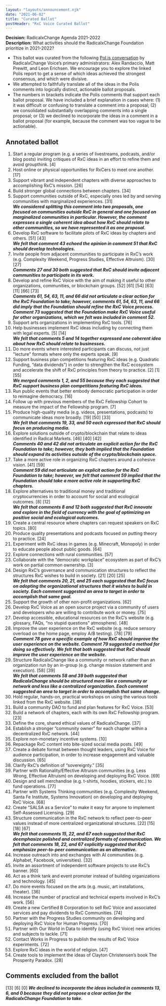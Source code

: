```yaml
---
layout: "layouts/announcement.njk"
date: "2021-06-02"
title: "Curated Ballot"
postHeader: "RxC Voice Curated Ballot"
---
```


**Decision:** RadicalxChange Agenda 2021-2022  
**Description:** What activities should the RadicalxChange Foundation prioritize in 2021-2022?

- This ballot was curated from the following [Pol.is conversation](https://pol.is/report/r5msrbdakwkcrej5ev7bk) by RadicalxChange Voice’s primary administrators: Alex Randaccio, Matt Prewitt, and Leon Erichsen. We encourage you to explore the linked Pol[]()is report to get a sense of which ideas achieved the strongest consensus, and which were divisive.
- We attempted to faithfully translate all of the ideas in the Pol[]()is comments into logically distinct, actionable ballot proposals.
- The numbers in brackets indicate the Pol[]()is comments that support each ballot proposal. We have included a brief explanation in cases where: (1) it was difficult or confusing to translate a comment into a proposal; (2) we consolidated substantially overlapping comments into a single proposal; or (3) we declined to incorporate the ideas in a comment in a ballot proposal (for example, because the comment was too vague to be actionable).

## Annotated ballot

1. Start a regular program (e.g. a series of livestreams, podcasts, and/or blog posts) inviting critiques of RxC ideas in an effort to refine them and avoid groupthink. [4]
2. Host online or physical opportunities for RxCers to meet one another. [17]
3. Support vibrant and independent chapters with diverse approaches to accomplishing RxC’s mission. [26]
4. Build stronger global connections between chapters. [34]
5. Support communities outside of RxC, especially ones led by and serving communities with marginalized experiences. [31]  
***We considered splitting this comment into two proposals, one focused on communities outside RxC in general and one focused on marginalized communities in particular.  However, the comment expresses a single coherent idea about how RxC should relate to other communities, so we have represented it as one proposal.***
6. Develop RxC software to facilitate pilots of RxC ideas by chapters and others. [51] [43]  
***We felt that comment 43 echoed the opinion in comment 51 that RxC should develop technologies.***
7. Invite people from adjacent communities to participate in RxC’s work (e.g. Complexity Weekend, Progress Studies, Effective Altruism). [30] [27]  
***Comments 27 and 30 both suggested that RxC should invite adjacent communities to participate in its work.***
8. Develop and refine RxC Voice with the aim of making it useful to other organizations, communities, or blockchain groups. [52] [61] [54] [63] [11] [66] [73]  
***Comments 61, 54, 63, 11, and 66 did not articulate a clear action for the RxC Foundation to take; however, comments 61, 54, 63, 11, and 66 did imply that the Foundation should refine the RxC Voice process. Comment 73 suggested that the Foundation make RxC Voice useful for other organizations, which we felt was included in comment 52.***
9. Support arts organizations in implementing RxC tools. [76]
10. Help businesses implement RxC ideas including by connecting them with legal experts. [5] [14]  
***We felt that comments 5 and 14 together expressed one coherent idea about how RxC should relate to businesses.***
11. Do more events where interested participants can discuss, not just "lecture" formats where only the experts speak. [9]
12. Support business plan competitions featuring RxC ideas (e.g. Quadratic Funding, “data dividends”) in order to strengthen the RxC ecosystem and accelerate the shift of RxC principles from theory to practice. [2] [1] [55]  
***We merged comments 1, 2, and 55 because they each suggested that RxC support business plan competitions featuring RxC ideas.***
13. Run public events that better embody democratic participation in order to reimagine democracy. [16]
14. Follow up with previous members of the RxC Fellowship Cohort to measure the impact of the Fellowship program. [7]
15. Produce high-quality media (e.g. videos, presentations, podcasts) to communicate ideas more broadly. [19] [50] [33]  
***We felt that comments 19, 33, and 50 each expressed that RxC should focus on producing media.***
16. Explore solutions outside of crypto/blockchain that relate to ideas identified in Radical Markets. [46] [40] [42]  
***Comments 40 and 42 did not articulate an explicit action for the RxC Foundation to take; however, they both implied that the Foundation should expand its activities outside of the crypto/blockchain space.***
17. Take a more active role in organizing RxC chapters around a cohesive vision. [41] [59]  
***Comment 59 did not articulate an explicit action for the RxC Foundation to take; however, we felt that comment 59 implied that the Foundation should take a more active role in supporting RxC chapters.***
18. Explore alternatives to traditional money and traditional cryptocurrencies in order to account for social and ecological outcomes. [8] [12]  
***We felt that comments 8 and 12 both suggested that RxC innovate and explore in the field of currency with the goal of optimizing on positive social and ecological outcomes.***
19. Create a central resource where chapters can request speakers on RxC topics. [80]
20. Produce quality presentations and podcasts focused on putting theory to practice. [24]
21. Experiment with RxC ideas in games (e.g. Minecraft, Monopoly) in order to educate people about public goods. [64]
22. Explore connections with rural communities. [57]
23. Collaborate with the “democratic workplace” ecosystem as part of RxC’s work on partial common ownership. [3]
24. Design RxC’s governance and communication structures to reflect the structures RxC wishes to build in society. [21] [20] [25]  
***We felt that comments 20, 21, and 25 each suggested that RxC focus on adopting the organizational structures that it wishes to build in society. Each comment suggested an area to target in order to accomplish that same goal.***
25. Support the growth of other non-profit organizations. [62]
26. Develop RxC Voice as an open source project via a community of users and developers who are willing to contribute work or money. [75]
27. Develop accessible, educational resources on the RxC’s website (e.g. glossary, FAQs, “no stupid questions” atmosphere). [48]
28. Improve the user experience on the RxC website (e.g. reduce sensory overload on the home page, employ A/B testing). [78] [79]  
***Comment 78 gave a specific example of how RxC should improve the user experience on the website. Comment 79 suggested a method for doing so effectively. We felt that both suggested that RxC should improve the user experience on the website.***
29. Structure RadicalxChange like a community or network rather than an organization run by an in-group (e.g. change mission statement and execution). [58] [39]  
***We felt that comments 58 and 39 both suggested that RadicalxChange should be structured more like a community or network and less like a centralized organization. Each comment suggested an area to target in order to accomplish that same change.***
30. Hold regular, hands-on, practical workshops on using the various tools linked from the RxC website. [38]
31. Build a community DAO to fund and plan features for RxC Voice. [53]
32. Build a network of chapters, each with its own RxC Fellowship program. [23]
33. Define the core, shared ethical values of RadicalxChange. [37]
34. Establish a stronger “community owner” for each chapter within a decentralized RxC network. [44]
35. Explore non-monetary incentive systems. [10]
36. Repackage RxC content into bite-sized social media posts. [49]
37. Create a debate format between thought leaders, using RxC Voice for audience participation, in order to increase engagement and valuable discussion. [65]
38. Clarify RxC’s definition of “sovereignty.” [35]
39. Partner with Rationality/Effective Altruism communities (e.g. Less Wrong, Effective Altruism) on developing and deploying RxC Voice. [69]
40. Design and sell merchandise (e.g. t-shirts, hoodies, stickers, etc.) to fund operations. [77]
41. Partner with Systems Thinking communities (e.g. Complexity Weekend, Santa Fe Institute, Systems Innovation) on developing and deploying RxC Voice. [68]
42. Create “SALSA as a Service” to make it easy for anyone to implement Self-Assessed Licensing. [29]
43. Structure communication in the RxC network to reflect peer-to-peer values instead of more centralized organizational structures. [22] [15] [18] [67]  
***We felt that comments 15, 22, and 67 each suggested that RxC deemphasize polished and centralized formats of communication. We felt that comments 18, 22, and 67 explicitly suggested that RxC emphasize peer-to-peer communication as an alternative.***
44. Increase outreach into and exchanges with AI communities (e.g. Alphabet, Facebook, universities). [32]
45. Invite an assortment of independent software projects to use RxC’s banner. [60]
46. Act as a think tank and event promoter instead of building organizations and technology. [45]
47. Do more events focused on the arts (e.g. music, art installations, theater). [36]
48. Increase the number of practical and technical experts involved in RxC’s work. [56]
49. Create a new Certified B Corporation to sell RxC Voice and associated services and pay dividends to RxC Communities. [74]
50. Partner with the Progress Studies community on developing and deploying RxC Voice for Human Progress. [70]
51. Partner with Our World in Data to identify (using RxC Voice) new articles and subjects to tackle. [71]
52. Contact Works in Progress to publish the results of RxC Voice experiments. [72]
53. Explore RxC ideas in the world of religion. [47]
54. Create tools to implement the ideas of Clayton Christensen’s book The Prosperity Paradox. [28]

## Comments excluded from the ballot

[13] [6] [0] ***We declined to incorporate the ideas included in comments 13, 6, and 0 because they did not propose a clear action for the RadicalxChange Foundation to take.***
